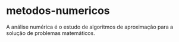 # metodos-numericos
A análise numérica é o estudo de algoritmos de aproximação para a solução de problemas matemáticos.
